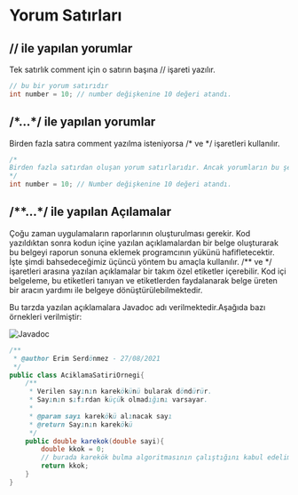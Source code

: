 # Yorum Satırları

## // ile yapılan yorumlar

Tek satırlık comment için o satırın başına // işareti yazılır.

```java
// bu bir yorum satırıdır
int number = 10; // number değişkenine 10 değeri atandı.
```

## /\*...\*/ ile yapılan yorumlar

Birden fazla satıra comment yazılma isteniyorsa /\* ve \*/ işaretleri kullanılır.

```java
/*
Birden fazla satırdan oluşan yorum satırlarıdır. Ancak yorumların bu şekilde ifade edilebilmesi için birden fazla satırdan oluşmaşına gerek yoktur.
*/
int number = 10; // Number değişkenine 10 değeri atandı.
```

## /\*\*...\*/ ile yapılan Açılamalar

Çoğu zaman uygulamaların raporlarının oluşturulması gerekir. Kod yazıldıktan sonra kodun içine yazılan açıklamalardan bir belge oluşturarak bu belgeyi raporun sonuna eklemek programcının yükünü hafifletecektir. İşte şimdi bahsedeceğimiz üçüncü yöntem bu amaçla kullanılır. /** ve */ işaretleri arasına yazılan açıklamalar bir takım özel etiketler içerebilir. Kod içi belgeleme, bu etiketleri tanıyan ve etiketlerden faydalanarak belge üreten bir aracın yardımı ile belgeye dönüştürülebilmektedir.
  
Bu tarzda yazılan açıklamalara Javadoc adı verilmektedir.Aşağıda bazı örnekleri verilmiştir:

![Javadoc](..\Eklentiler\Javadoc.png)

```java
/**
 * @author Erim Serdönmez - 27/08/2021
 */
public class AciklamaSatiriOrnegi{
    /**
     * Verilen sayının karekökünü bularak döndürür.
     * Sayının sıfırdan küçük olmadığını varsayar.
     * 
     * @param sayı karekökü alınacak sayı
     * @return Sayının karekökü
     */
    public double karekok(double sayi){
        double kkok = 0;
        // burada karekök bulma algoritmasının çalıştığını kabul edelim.
        return kkok;
    }
}
```
